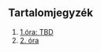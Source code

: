 
<link href="../assets/style_1.css" rel="stylesheet"/>
<link href="../assets/code.css" rel="stylesheet"/>

## Tartalomjegyzék
1. <a href="#">1.óra: TBD</a> 
2. <a href="lesson-2/jegyzet.md">2. óra</a>
